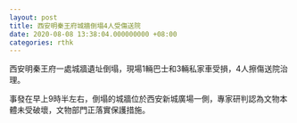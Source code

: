 ```yaml
---
layout: post
title: 西安明秦王府城牆倒塌4人受傷送院
date: 2020-08-08 13:38:04.000000000 +08:00
categories: rthk
---
```


西安明秦王府一處城牆遺址倒塌，現場1輛巴士和3輛私家車受損，4人擦傷送院治理。

事發在早上9時半左右，倒塌的城牆位於西安新城廣場一側，專家研判認為文物本體未受破壞，文物部門正落實保護措施。
